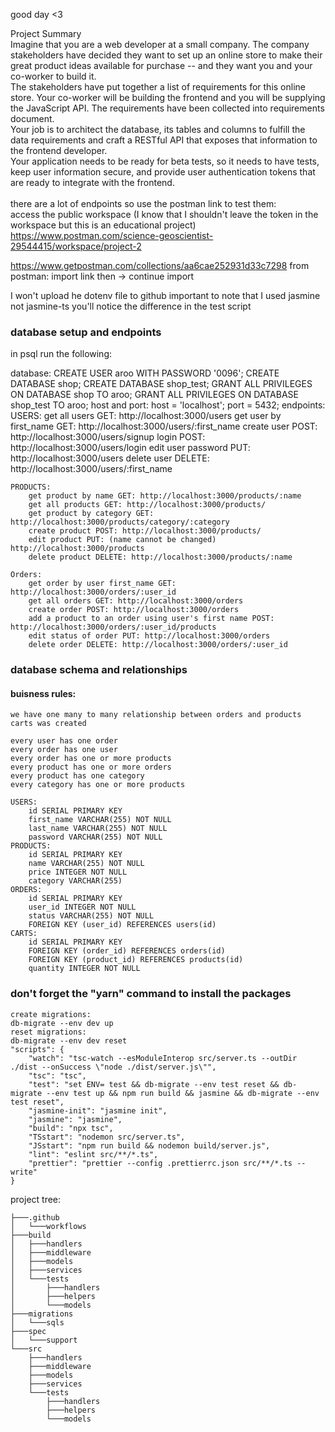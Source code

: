 good day <3 <br>

Project Summary<br>
Imagine that you are a web developer at a small company. The company stakeholders have decided they want to set up an online store to make their great product ideas available for purchase -- and they want you and your co-worker to build it.
<br>
The stakeholders have put together a list of requirements for this online store. Your co-worker will be building the frontend and you will be supplying the JavaScript API. The requirements have been collected into requirements document.
<br>
Your job is to architect the database, its tables and columns to fulfill the data requirements and craft a RESTful API that exposes that information to the frontend developer.
<br>
Your application needs to be ready for beta tests, so it needs to have tests, keep user information secure, and provide user authentication tokens that are ready to integrate with the frontend.
<br><br>
there are a lot of endpoints so use the postman link to test them:
<br>
access the public workspace (I know that I shouldn't leave the token in the workspace but this is an educational project)
https://www.postman.com/science-geoscientist-29544415/workspace/project-2

https://www.getpostman.com/collections/aa6cae252931d33c7298
from postman: 
    import
    link 
    then -> continue
    import

I won't upload he dotenv file to github
important to note that I used jasmine not jasmine-ts you'll notice the difference in the test script

### database setup and endpoints
in psql run the following:

database:
        CREATE USER aroo WITH PASSWORD '0096';
        CREATE DATABASE shop;
        CREATE DATABASE shop_test;
        GRANT ALL PRIVILEGES ON DATABASE shop TO aroo;
        GRANT ALL PRIVILEGES ON DATABASE shop_test TO aroo;
    host and port:
        host = 'localhost';
        port = 5432;
endpoints:
    USERS:
        get all users GET: http://localhost:3000/users
        get user by first_name GET: http://localhost:3000/users/:first_name
        create user POST: http://localhost:3000/users/signup
        login POST: http://localhost:3000/users/login
        edit user password PUT: http://localhost:3000/users
        delete user DELETE: http://localhost:3000/users/:first_name
    
    PRODUCTS:
        get product by name GET: http://localhost:3000/products/:name
        get all products GET: http://localhost:3000/products/
        get product by category GET: http://localhost:3000/products/category/:category
        create product POST: http://localhost:3000/products/
        edit product PUT: (name cannot be changed) http://localhost:3000/products
        delete product DELETE: http://localhost:3000/products/:name
        
    Orders:
        get order by user first_name GET: http://localhost:3000/orders/:user_id
        get all orders GET: http://localhost:3000/orders
        create order POST: http://localhost:3000/orders
        add a product to an order using user's first name POST: http://localhost:3000/orders/:user_id/products
        edit status of order PUT: http://localhost:3000/orders
        delete order DELETE: http://localhost:3000/orders/:user_id

### database schema and relationships
#### buisness rules:
    we have one many to many relationship between orders and products carts was created
    
    every user has one order
    every order has one user
    every order has one or more products
    every product has one or more orders
    every product has one category
    every category has one or more products

    USERS:
        id SERIAL PRIMARY KEY
        first_name VARCHAR(255) NOT NULL
        last_name VARCHAR(255) NOT NULL
        password VARCHAR(255) NOT NULL
    PRODUCTS:
        id SERIAL PRIMARY KEY
        name VARCHAR(255) NOT NULL
        price INTEGER NOT NULL
        category VARCHAR(255)
    ORDERS:
        id SERIAL PRIMARY KEY
        user_id INTEGER NOT NULL
        status VARCHAR(255) NOT NULL
        FOREIGN KEY (user_id) REFERENCES users(id)
    CARTS:
        id SERIAL PRIMARY KEY
        FOREIGN KEY (order_id) REFERENCES orders(id)
        FOREIGN KEY (product_id) REFERENCES products(id)
        quantity INTEGER NOT NULL

### don't forget the "yarn" command to install the packages
    create migrations:
    db-migrate --env dev up
    reset migrations:
    db-migrate --env dev reset
    "scripts": {
        "watch": "tsc-watch --esModuleInterop src/server.ts --outDir ./dist --onSuccess \"node ./dist/server.js\"",
        "tsc": "tsc",
        "test": "set ENV= test && db-migrate --env test reset && db-migrate --env test up && npm run build && jasmine && db-migrate --env test reset",
        "jasmine-init": "jasmine init",
        "jasmine": "jasmine",
        "build": "npx tsc",
        "TSstart": "nodemon src/server.ts",
        "JSstart": "npm run build && nodemon build/server.js",
        "lint": "eslint src/**/*.ts",
        "prettier": "prettier --config .prettierrc.json src/**/*.ts --write"
    }

project tree:

    ├───.github
    │   └───workflows
    ├───build
    │   ├───handlers
    │   ├───middleware
    │   ├───models
    │   ├───services
    │   └───tests
    │       ├───handlers
    │       ├───helpers
    │       └───models
    ├───migrations
    │   └───sqls
    ├───spec
    │   └───support
    └───src
        ├───handlers
        ├───middleware
        ├───models
        ├───services
        └───tests
            ├───handlers
            ├───helpers
            └───models
